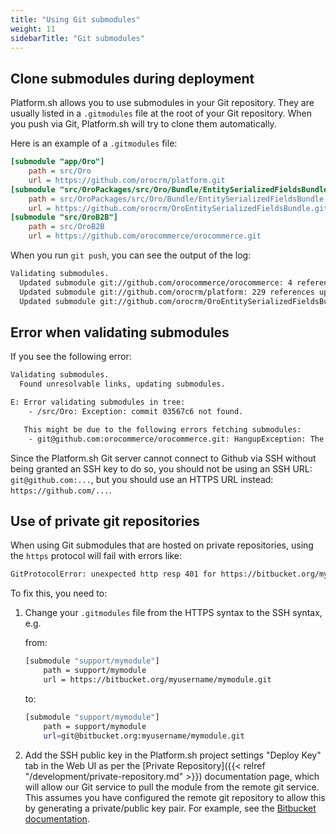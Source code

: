 ```yaml
---
title: "Using Git submodules"
weight: 11
sidebarTitle: "Git submodules"
---
```


## Clone submodules during deployment

Platform.sh allows you to use submodules in your Git repository. They are usually listed in a `.gitmodules` file at the root of your Git repository. When you push via Git, Platform.sh will try to clone them automatically.

Here is an example of a ``.gitmodules`` file:

```ini
[submodule "app/Oro"]
	path = src/Oro
	url = https://github.com/orocrm/platform.git
[submodule "src/OroPackages/src/Oro/Bundle/EntitySerializedFieldsBundle"]
	path = src/OroPackages/src/Oro/Bundle/EntitySerializedFieldsBundle
	url = https://github.com/orocrm/OroEntitySerializedFieldsBundle.git
[submodule "src/OroB2B"]
	path = src/OroB2B
	url = https://github.com/orocommerce/orocommerce.git
```

When you run ``git push``, you can see the output of the log:

```bash
Validating submodules.
  Updated submodule git://github.com/orocommerce/orocommerce: 4 references updated.
  Updated submodule git://github.com/orocrm/platform: 229 references updated.
  Updated submodule git://github.com/orocrm/OroEntitySerializedFieldsBundle: 11 references updated.
```

## Error when validating submodules

If you see the following error:

```bash
Validating submodules.
  Found unresolvable links, updating submodules.

E: Error validating submodules in tree:
    - /src/Oro: Exception: commit 03567c6 not found.

   This might be due to the following errors fetching submodules:
    - git@github.com:orocommerce/orocommerce.git: HangupException: The remote server unexpectedly closed the connection.
```

Since the Platform.sh Git server cannot connect to Github via SSH without being granted an SSH key to do so, you should not be using an SSH URL: ``git@github.com:...``, but you should use an HTTPS URL instead: ``https://github.com/...``.

## Use of private git repositories

When using Git submodules that are hosted on private repositories, using the `https` protocol will fail with errors like:

```bash
GitProtocolError: unexpected http resp 401 for https://bitbucket.org/myusername/mymodule.git/info/refs?service=git-upload-pack
```

To fix this, you need to:

1. Change your `.gitmodules` file from the HTTPS syntax to the SSH syntax, e.g.

    from:

    ```bash
    [submodule "support/mymodule"]
        path = support/mymodule
        url = https://bitbucket.org/myusername/mymodule.git
    ```

    to:

    ```bash
    [submodule "support/mymodule"]
        path = support/mymodule
        url=git@bitbucket.org:myusername/mymodule.git
    ```

2. Add the SSH public key in the Platform.sh project settings "Deploy Key" tab in the Web UI as per the [Private Repository]({{< relref "/development/private-repository.md" >}}) documentation page, which will allow our Git service to pull the module from the remote git service. This assumes you have configured the remote git repository to allow this by generating a private/public key pair. For example, see the [Bitbucket documentation](https://confluence.atlassian.com/bitbucket/use-ssh-keys-in-bitbucket-pipelines-847452940.html).
